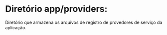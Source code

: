 Diretório app/providers:
========================
Diretório que armazena os arquivos de registro de provedores de serviço da aplicação.